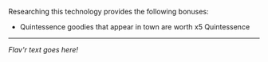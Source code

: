Researching this technology provides the following bonuses:
* Quintessence goodies that appear in town are worth x5 Quintessence

---

_Flav'r text goes here!_
